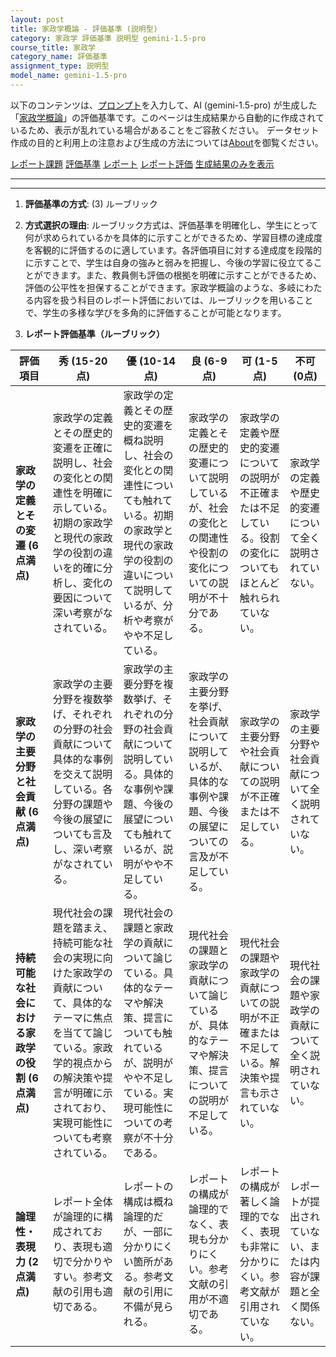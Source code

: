 ```yaml
---
layout: post
title: 家政学概論 - 評価基準 (説明型)
category: 家政学 評価基準 説明型 gemini-1.5-pro
course_title: 家政学
category_name: 評価基準
assignment_type: 説明型
model_name: gemini-1.5-pro
---
```


以下のコンテンツは、[プロンプト](http://127.0.0.1:8000/generated/家政学/gemini-1.5-pro/prompt_評価基準-説明型.md)を入力して、AI (gemini-1.5-pro) が生成した「[家政学概論](/contents/家政学/)」の評価基準です。このページは生成結果から自動的に作成されているため、表示が乱れている場合があることをご容赦ください。
データセット作成の目的と利用上の注意および生成の方法については[About](/About)を御覧ください。

[レポート課題](../レポート課題-説明型)
[評価基準](../評価基準-説明型)
[レポート](../レポート-説明型)
[レポート評価](../レポート評価-説明型)
[生成結果のみを表示](http://127.0.0.1:8000/generated/家政学/gemini-1.5-pro/評価基準-説明型.md)
  

***
***
  
1. **評価基準の方式**: (3) ルーブリック

2. **方式選択の理由**: ルーブリック方式は、評価基準を明確化し、学生にとって何が求められているかを具体的に示すことができるため、学習目標の達成度を客観的に評価するのに適しています。各評価項目に対する達成度を段階的に示すことで、学生は自身の強みと弱みを把握し、今後の学習に役立てることができます。また、教員側も評価の根拠を明確に示すことができるため、評価の公平性を担保することができます。家政学概論のような、多岐にわたる内容を扱う科目のレポート評価においては、ルーブリックを用いることで、学生の多様な学びを多角的に評価することが可能となります。

3. **レポート評価基準（ルーブリック）**

| 評価項目 | 秀 (15-20点) | 優 (10-14点) | 良 (6-9点) | 可 (1-5点) | 不可 (0点) |
|---|---|---|---|---|---|
| **家政学の定義とその変遷 (6点満点)** | 家政学の定義とその歴史的変遷を正確に説明し、社会の変化との関連性を明確に示している。初期の家政学と現代の家政学の役割の違いを的確に分析し、変化の要因について深い考察がなされている。 | 家政学の定義とその歴史的変遷を概ね説明し、社会の変化との関連性についても触れている。初期の家政学と現代の家政学の役割の違いについて説明しているが、分析や考察がやや不足している。 | 家政学の定義とその歴史的変遷について説明しているが、社会の変化との関連性や役割の変化についての説明が不十分である。 | 家政学の定義や歴史的変遷についての説明が不正確または不足している。役割の変化についてもほとんど触れられていない。 | 家政学の定義や歴史的変遷について全く説明されていない。 |
| **家政学の主要分野と社会貢献 (6点満点)** | 家政学の主要分野を複数挙げ、それぞれの分野の社会貢献について具体的な事例を交えて説明している。各分野の課題や今後の展望についても言及し、深い考察がなされている。 | 家政学の主要分野を複数挙げ、それぞれの分野の社会貢献について説明している。具体的な事例や課題、今後の展望についても触れているが、説明がやや不足している。 | 家政学の主要分野を挙げ、社会貢献について説明しているが、具体的な事例や課題、今後の展望についての言及が不足している。 | 家政学の主要分野や社会貢献についての説明が不正確または不足している。 | 家政学の主要分野や社会貢献について全く説明されていない。 |
| **持続可能な社会における家政学の役割 (6点満点)** | 現代社会の課題を踏まえ、持続可能な社会の実現に向けた家政学の貢献について、具体的なテーマに焦点を当てて論じている。家政学的視点からの解決策や提言が明確に示されており、実現可能性についても考察されている。 | 現代社会の課題と家政学の貢献について論じている。具体的なテーマや解決策、提言についても触れているが、説明がやや不足している。実現可能性についての考察が不十分である。 | 現代社会の課題と家政学の貢献について論じているが、具体的なテーマや解決策、提言についての説明が不足している。 | 現代社会の課題や家政学の貢献についての説明が不正確または不足している。解決策や提言も示されていない。 | 現代社会の課題や家政学の貢献について全く説明されていない。 |
| **論理性・表現力 (2点満点)** | レポート全体が論理的に構成されており、表現も適切で分かりやすい。参考文献の引用も適切である。 | レポートの構成は概ね論理的だが、一部に分かりにくい箇所がある。参考文献の引用に不備が見られる。 | レポートの構成が論理的でなく、表現も分かりにくい。参考文献の引用が不適切である。 | レポートの構成が著しく論理的でなく、表現も非常に分かりにくい。参考文献が引用されていない。 | レポートが提出されていない、または内容が課題と全く関係ない。 |
